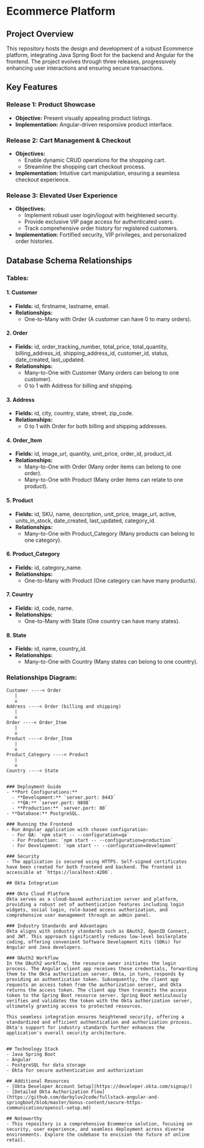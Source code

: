 # Ecommerce Platform

## Project Overview
This repository hosts the design and development of a robust Ecommerce platform, integrating Java Spring Boot for the backend and Angular for the frontend. The project evolves through three releases, progressively enhancing user interactions and ensuring secure transactions.

## Key Features

### Release 1: Product Showcase
- **Objective:** Present visually appealing product listings.
- **Implementation:** Angular-driven responsive product interface.

### Release 2: Cart Management & Checkout
- **Objectives:**
  - Enable dynamic CRUD operations for the shopping cart.
  - Streamline the shopping cart checkout process.
- **Implementation:** Intuitive cart manipulation, ensuring a seamless checkout experience.

### Release 3: Elevated User Experience
- **Objectives:**
  - Implement robust user login/logout with heightened security.
  - Provide exclusive VIP page access for authenticated users.
  - Track comprehensive order history for registered customers.
- **Implementation:** Fortified security, VIP privileges, and personalized order histories.

## Database Schema Relationships

### Tables:

#### 1. Customer
- **Fields:** id, firstname, lastname, email.
- **Relationships:**
  - One-to-Many with Order (A customer can have 0 to many orders).

#### 2. Order
- **Fields:** id, order_tracking_number, total_price, total_quantity, billing_address_id, shipping_address_id, customer_id, status, date_created, last_updated.
- **Relationships:**
  - Many-to-One with Customer (Many orders can belong to one customer).
  - 0 to 1 with Address for billing and shipping.

#### 3. Address
- **Fields:** id, city, country, state, street, zip_code.
- **Relationships:**
  - 0 to 1 with Order for both billing and shipping addresses.

#### 4. Order_Item
- **Fields:** id, image_url, quantity, unit_price, order_id, product_id.
- **Relationships:**
  - Many-to-One with Order (Many order items can belong to one order).
  - Many-to-One with Product (Many order items can relate to one product).

#### 5. Product
- **Fields:** id, SKU, name, description, unit_price, image_url, active, units_in_stock, date_created, last_updated, category_id.
- **Relationships:**
  - Many-to-One with Product_Category (Many products can belong to one category).

#### 6. Product_Category
- **Fields:** id, category_name.
- **Relationships:**
  - One-to-Many with Product (One category can have many products).

#### 7. Country
- **Fields:** id, code, name.
- **Relationships:**
  - One-to-Many with State (One country can have many states).

#### 8. State
- **Fields:** id, name, country_id.
- **Relationships:**
  - Many-to-One with Country (Many states can belong to one country).

### Relationships Diagram:

```plaintext
Customer ----< Order
   |
   v
Address ----< Order (billing and shipping)
   |
   v
Order ----< Order_Item
   |
   v
Product ----< Order_Item
   |
   v
Product_Category ----< Product
   |
   v
Country ----< State


### Deployment Guide
- **Port Configurations:**
  - **Development:** `server.port: 8443`
  - **QA:** `server.port: 9898`
  - **Production:** `server.port: 80`
- **Database:** PostgreSQL.

### Running the Frontend
- Run Angular application with chosen configuration:
  - For QA: `npm start -- --configuration=qa`
  - For Production: `npm start -- --configuration=production`
  - For Development: `npm start -- --configuration=development`

### Security
- The application is secured using HTTPS. Self-signed certificates have been created for both frontend and backend. The frontend is accessible at `https://localhost:4200`.

## Okta Integration

### Okta Cloud Platform
Okta serves as a cloud-based authorization server and platform, providing a robust set of authentication features including login widgets, social login, role-based access authorization, and comprehensive user management through an admin panel.

### Industry Standards and Advantages
Okta aligns with industry standards such as OAuth2, OpenID Connect, and JWT. This approach significantly reduces low-level boilerplate coding, offering convenient Software Development Kits (SDKs) for Angular and Java developers.

### OAuth2 Workflow
In the OAuth2 workflow, the resource owner initiates the login process. The Angular client app receives these credentials, forwarding them to the Okta authorization server. Okta, in turn, responds by providing an authentication token. Subsequently, the client app requests an access token from the authorization server, and Okta returns the access token. The client app then transmits the access token to the Spring Boot resource server. Spring Boot meticulously verifies and validates the token with the Okta authorization server, ultimately granting access to protected resources.

This seamless integration ensures heightened security, offering a standardized and efficient authentication and authorization process. Okta's support for industry standards further enhances the application's overall security architecture.


## Technology Stack
- Java Spring Boot
- Angular
- PostgreSQL for data storage
- Okta for secure authentication and authorization

## Additional Resources
- [Okta Developer Account Setup](https://developer.okta.com/signup/)
- [Detailed Okta Authorization Flow](https://github.com/darbyluv2code/fullstack-angular-and-springboot/blob/master/bonus-content/secure-https-communication/openssl-setup.md)

## Noteworthy
- This repository is a comprehensive Ecommerce solution, focusing on security, user experience, and seamless deployment across diverse environments. Explore the codebase to envision the future of online retail.
